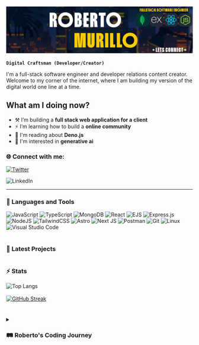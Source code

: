 ![Banner](https://github.com/rcm-webdev/rcm-webdev/raw/main/banner-2.webp)

**`Digital Craftsman (Developer/Creator)`**

I'm a full-stack software engineer and developer relations content creator. Welcome to my corner of the internet, where I am building my version of the digital world one line at a time. 

## What am I doing now? 
- ⚒️ I’m building a **full stack web application for a client**
- ⚡ I’m learning how to build a **online community**
- 📰 I'm reading about **Deno.js**
- 🤖 I'm interested in **generative ai**

<h3 align="left"> 🌐 Connect with me:</h3>
<p align="left">
<!-- <a href="https://dev.to/rcmwebdev" target="blank"><img align="center" src="https://github.com/rcm-webdev/rcm-webdev/blob/main/skill-icons--devto-dark.svg" alt="rcmwebdev" height="30" width="40" /></a> -->

 [![Twitter](https://img.shields.io/badge/X-%23000000.svg?style=for-the-badge&logo=X&logoColor=white)](https://twitter.com/rcmwebdev)
 
![LinkedIn](https://img.shields.io/badge/linkedin-%230077B5.svg?style=for-the-badge&logo=linkedin&logoColor=white) 
<!-- <a href="https://hashnode.com/@rcmwdev" target="blank"><img align="center" src="https://github.com/rcm-webdev/rcm-webdev/blob/main/logos--hashnode-icon.svg" alt="@rcmwdev" height="30" width="40" /></a> -->
</p>



---

### 🧰 Languages and Tools
![JavaScript](https://img.shields.io/badge/javascript-%23323330.svg?style=for-the-badge&logo=javascript&logoColor=%23F7DF1E)
![TypeScript](https://img.shields.io/badge/typescript-%23007ACC.svg?style=for-the-badge&logo=typescript&logoColor=white)
![MongoDB](https://img.shields.io/badge/MongoDB-%234ea94b.svg?style=for-the-badge&logo=mongodb&logoColor=white)
![React](https://img.shields.io/badge/react-%2320232a.svg?style=for-the-badge&logo=react&logoColor=%2361DAFB)
![EJS](https://img.shields.io/badge/ejs-%23B4CA65.svg?style=for-the-badge&logo=ejs&logoColor=black)
![Express.js](https://img.shields.io/badge/express.js-%23404d59.svg?style=for-the-badge&logo=express&logoColor=%2361DAFB)
![NodeJS](https://img.shields.io/badge/node.js-6DA55F?style=for-the-badge&logo=node.js&logoColor=white)
![TailwindCSS](https://img.shields.io/badge/tailwindcss-%2338B2AC.svg?style=for-the-badge&logo=tailwind-css&logoColor=white)
![Astro](https://img.shields.io/badge/astro-%232C2052.svg?style=for-the-badge&logo=astro&logoColor=white)
![Next JS](https://img.shields.io/badge/Next-black?style=for-the-badge&logo=next.js&logoColor=white)
![Postman](https://img.shields.io/badge/Postman-FF6C37?style=for-the-badge&logo=postman&logoColor=white)
![Git](https://img.shields.io/badge/git-%23F05033.svg?style=for-the-badge&logo=git&logoColor=white)
![Linux](https://img.shields.io/badge/Linux-FCC624?style=for-the-badge&logo=linux&logoColor=black)
![Visual Studio Code](https://img.shields.io/badge/Visual%20Studio%20Code-0078d7.svg?style=for-the-badge&logo=visual-studio-code&logoColor=white)
<br />

#

### 📂 Latest Projects


#

### ⚡ Stats


![Top Langs](https://github-readme-stats.vercel.app/api/top-langs/?username=rcm-webdev&layout=compact&theme=tokyonight) <br/> <br/> [![GitHub Streak](https://streak-stats.demolab.com/?user=rcm-webdev&theme=tokyonight)](https://git.io/streak-stats)

#

<details>
 <summary><h3>🛤️ Roberto's Coding Journey</h3></summary>
 

 
[twitter]: https://twitter.com/rcmwdev
[linkedin]: https://www.linkedin.com/in/roberto-c-murillo/
